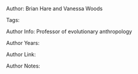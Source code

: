 Author: Brian Hare and Vanessa Woods

Tags:

Author Info:  Professor of evolutionary anthropology

Author Years: 

Author Link:  

Author Notes:


